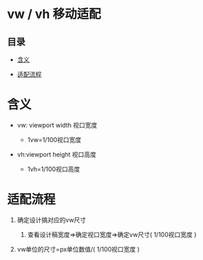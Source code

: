 # vw / vh 移动适配

## 目录

*   [含义](#含义)

*   [适配流程](#适配流程)

# 含义

*   vw: viewport width 视口宽度

    *   1vw=1/100视口宽度

*   vh:viewport height 视口高度

    *   1vh=1/100视口高度

# 适配流程

1.  确定设计搞对应的vw尺寸

    1.  查看设计稿宽度=>确定视口宽度=>确定vw尺寸( 1/100视口宽度 )

2.  vw单位的尺寸=px单位数值/( 1/100视口宽度 )

